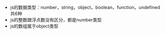- js的数据类型：number，string，object，boolean，function，undefined     共6种
- js的整数跟浮点数没有区分，都是number类型
- js的数组属于object类型
